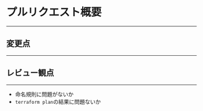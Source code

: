 # プルリクエスト概要
--------------------------

## 変更点
--------------------------

## レビュー観点
--------------------------
- 命名規則に問題がないか
- `terraform plan`の結果に問題ないか
